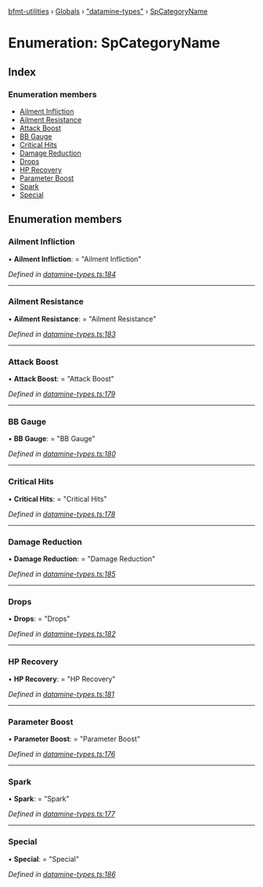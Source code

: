 [bfmt-utilities](../README.md) › [Globals](../globals.md) › ["datamine-types"](../modules/_datamine_types_.md) › [SpCategoryName](_datamine_types_.spcategoryname.md)

# Enumeration: SpCategoryName

## Index

### Enumeration members

* [Ailment Infliction](_datamine_types_.spcategoryname.md#ailment-infliction)
* [Ailment Resistance](_datamine_types_.spcategoryname.md#ailment-resistance)
* [Attack Boost](_datamine_types_.spcategoryname.md#attack-boost)
* [BB Gauge](_datamine_types_.spcategoryname.md#bb-gauge)
* [Critical Hits](_datamine_types_.spcategoryname.md#critical-hits)
* [Damage Reduction](_datamine_types_.spcategoryname.md#damage-reduction)
* [Drops](_datamine_types_.spcategoryname.md#drops)
* [HP Recovery](_datamine_types_.spcategoryname.md#hp-recovery)
* [Parameter Boost](_datamine_types_.spcategoryname.md#parameter-boost)
* [Spark](_datamine_types_.spcategoryname.md#spark)
* [Special](_datamine_types_.spcategoryname.md#special)

## Enumeration members

###  Ailment Infliction

• **Ailment Infliction**: = "Ailment Infliction"

*Defined in [datamine-types.ts:184](https://github.com/BluuArc/bfmt-utilities/blob/dc2bfb7/src/datamine-types.ts#L184)*

___

###  Ailment Resistance

• **Ailment Resistance**: = "Ailment Resistance"

*Defined in [datamine-types.ts:183](https://github.com/BluuArc/bfmt-utilities/blob/dc2bfb7/src/datamine-types.ts#L183)*

___

###  Attack Boost

• **Attack Boost**: = "Attack Boost"

*Defined in [datamine-types.ts:179](https://github.com/BluuArc/bfmt-utilities/blob/dc2bfb7/src/datamine-types.ts#L179)*

___

###  BB Gauge

• **BB Gauge**: = "BB Gauge"

*Defined in [datamine-types.ts:180](https://github.com/BluuArc/bfmt-utilities/blob/dc2bfb7/src/datamine-types.ts#L180)*

___

###  Critical Hits

• **Critical Hits**: = "Critical Hits"

*Defined in [datamine-types.ts:178](https://github.com/BluuArc/bfmt-utilities/blob/dc2bfb7/src/datamine-types.ts#L178)*

___

###  Damage Reduction

• **Damage Reduction**: = "Damage Reduction"

*Defined in [datamine-types.ts:185](https://github.com/BluuArc/bfmt-utilities/blob/dc2bfb7/src/datamine-types.ts#L185)*

___

###  Drops

• **Drops**: = "Drops"

*Defined in [datamine-types.ts:182](https://github.com/BluuArc/bfmt-utilities/blob/dc2bfb7/src/datamine-types.ts#L182)*

___

###  HP Recovery

• **HP Recovery**: = "HP Recovery"

*Defined in [datamine-types.ts:181](https://github.com/BluuArc/bfmt-utilities/blob/dc2bfb7/src/datamine-types.ts#L181)*

___

###  Parameter Boost

• **Parameter Boost**: = "Parameter Boost"

*Defined in [datamine-types.ts:176](https://github.com/BluuArc/bfmt-utilities/blob/dc2bfb7/src/datamine-types.ts#L176)*

___

###  Spark

• **Spark**: = "Spark"

*Defined in [datamine-types.ts:177](https://github.com/BluuArc/bfmt-utilities/blob/dc2bfb7/src/datamine-types.ts#L177)*

___

###  Special

• **Special**: = "Special"

*Defined in [datamine-types.ts:186](https://github.com/BluuArc/bfmt-utilities/blob/dc2bfb7/src/datamine-types.ts#L186)*
